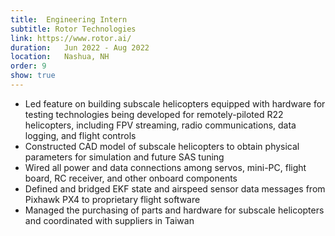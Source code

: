 ```yaml
---
title:  Engineering Intern
subtitle: Rotor Technologies
link: https://www.rotor.ai/
duration:   Jun 2022 - Aug 2022
location:   Nashua, NH
order: 9
show: true
---
```


- Led feature on building subscale helicopters equipped with hardware for testing technologies being developed for remotely-piloted R22 helicopters, including FPV streaming, radio communications, data logging, and flight controls
- Constructed CAD model of subscale helicopters to obtain physical parameters for simulation and future SAS tuning
- Wired all power and data connections among servos, mini-PC, flight board, RC receiver, and other onboard components
- Defined and bridged EKF state and airspeed sensor data messages from Pixhawk PX4 to proprietary flight software
- Managed the purchasing of parts and hardware for subscale helicopters and coordinated with suppliers in Taiwan